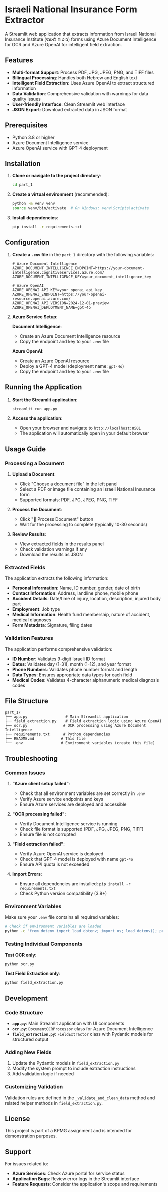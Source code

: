# Israeli National Insurance Form Extractor

A Streamlit web application that extracts information from Israeli National Insurance Institute (ביטוח לאומי) forms using Azure Document Intelligence for OCR and Azure OpenAI for intelligent field extraction.

## Features

- **Multi-format Support**: Process PDF, JPG, JPEG, PNG, and TIFF files
- **Bilingual Processing**: Handles both Hebrew and English text
- **Intelligent Field Extraction**: Uses Azure OpenAI to extract structured information
- **Data Validation**: Comprehensive validation with warnings for data quality issues
- **User-friendly Interface**: Clean Streamlit web interface
- **JSON Export**: Download extracted data in JSON format

## Prerequisites

- Python 3.8 or higher
- Azure Document Intelligence service
- Azure OpenAI service with GPT-4 deployment

## Installation

1. **Clone or navigate to the project directory**:
   ```bash
   cd part_1
   ```

2. **Create a virtual environment** (recommended):
   ```bash
   python -m venv venv
   source venv/bin/activate  # On Windows: venv\Scripts\activate
   ```

3. **Install dependencies**:
   ```bash
   pip install -r requirements.txt
   ```

## Configuration

1. **Create a `.env` file** in the `part_1` directory with the following variables:

   ```env
   # Azure Document Intelligence
   AZURE_DOCUMENT_INTELLIGENCE_ENDPOINT=https://your-document-intelligence.cognitiveservices.azure.com/
   AZURE_DOCUMENT_INTELLIGENCE_KEY=your_document_intelligence_key

   # Azure OpenAI
   AZURE_OPENAI_API_KEY=your_openai_api_key
   AZURE_OPENAI_ENDPOINT=https://your-openai-resource.openai.azure.com/
   AZURE_OPENAI_API_VERSION=2024-12-01-preview
   AZURE_OPENAI_DEPLOYMENT_NAME=gpt-4o
   ```

2. **Azure Service Setup**:
   
   **Document Intelligence**:
   - Create an Azure Document Intelligence resource
   - Copy the endpoint and key to your `.env` file
   
   **Azure OpenAI**:
   - Create an Azure OpenAI resource
   - Deploy a GPT-4 model (deployment name: `gpt-4o`)
   - Copy the endpoint and key to your `.env` file

## Running the Application

1. **Start the Streamlit application**:
   ```bash
   streamlit run app.py
   ```

2. **Access the application**:
   - Open your browser and navigate to `http://localhost:8501`
   - The application will automatically open in your default browser

## Usage Guide

### Processing a Document

1. **Upload a Document**:
   - Click "Choose a document file" in the left panel
   - Select a PDF or image file containing an Israeli National Insurance form
   - Supported formats: PDF, JPG, JPEG, PNG, TIFF

2. **Process the Document**:
   - Click "🚀 Process Document" button
   - Wait for the processing to complete (typically 10-30 seconds)

3. **Review Results**:
   - View extracted fields in the results panel
   - Check validation warnings if any
   - Download the results as JSON

### Extracted Fields

The application extracts the following information:

- **Personal Information**: Name, ID number, gender, date of birth
- **Contact Information**: Address, landline phone, mobile phone
- **Accident Details**: Date/time of injury, location, description, injured body part
- **Employment**: Job type
- **Medical Information**: Health fund membership, nature of accident, medical diagnoses
- **Form Metadata**: Signature, filing dates

### Validation Features

The application performs comprehensive validation:

- **ID Number**: Validates 9-digit Israeli ID format
- **Dates**: Validates day (1-31), month (1-12), and year format
- **Phone Numbers**: Validates phone number format and length
- **Data Types**: Ensures appropriate data types for each field
- **Medical Codes**: Validates 4-character alphanumeric medical diagnosis codes

## File Structure

```
part_1/
├── app.py                 # Main Streamlit application
├── field_extraction.py    # Field extraction logic using Azure OpenAI
├── ocr.py                # OCR processing using Azure Document Intelligence
├── requirements.txt      # Python dependencies
├── README.md            # This file
└── .env                 # Environment variables (create this file)
```

## Troubleshooting

### Common Issues

1. **"Azure client setup failed"**:
   - Check that all environment variables are set correctly in `.env`
   - Verify Azure service endpoints and keys
   - Ensure Azure services are deployed and accessible

2. **"OCR processing failed"**:
   - Verify Document Intelligence service is running
   - Check file format is supported (PDF, JPG, JPEG, PNG, TIFF)
   - Ensure file is not corrupted

3. **"Field extraction failed"**:
   - Verify Azure OpenAI service is deployed
   - Check that GPT-4 model is deployed with name `gpt-4o`
   - Ensure API quota is not exceeded

4. **Import Errors**:
   - Ensure all dependencies are installed: `pip install -r requirements.txt`
   - Check Python version compatibility (3.8+)

### Environment Variables

Make sure your `.env` file contains all required variables:

```bash
# Check if environment variables are loaded
python -c "from dotenv import load_dotenv; import os; load_dotenv(); print('Doc Intelligence:', bool(os.getenv('AZURE_DOCUMENT_INTELLIGENCE_ENDPOINT'))); print('OpenAI:', bool(os.getenv('AZURE_OPENAI_API_KEY')))"
```

### Testing Individual Components

**Test OCR only**:
```bash
python ocr.py
```

**Test Field Extraction only**:
```bash
python field_extraction.py
```

## Development

### Code Structure

- **`app.py`**: Main Streamlit application with UI components
- **`ocr.py`**: `DocumentOCRProcessor` class for Azure Document Intelligence
- **`field_extraction.py`**: `FieldExtractor` class with Pydantic models for structured output

### Adding New Fields

1. Update the Pydantic models in `field_extraction.py`
2. Modify the system prompt to include extraction instructions
3. Add validation logic if needed

### Customizing Validation

Validation rules are defined in the `_validate_and_clean_data` method and related helper methods in `field_extraction.py`.

## License

This project is part of a KPMG assignment and is intended for demonstration purposes.

## Support

For issues related to:
- **Azure Services**: Check Azure portal for service status
- **Application Bugs**: Review error logs in the Streamlit interface
- **Feature Requests**: Consider the application's scope and requirements 